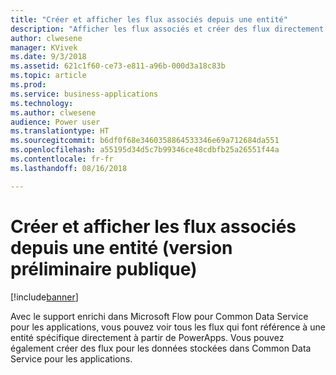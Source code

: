 ```yaml
---
title: "Créer et afficher les flux associés depuis une entité"
description: "Afficher les flux associés et créer des flux directement depuis une entité"
author: clwesene
manager: KVivek
ms.date: 9/3/2018
ms.assetid: 621c1f60-ce73-e811-a96b-000d3a18c83b
ms.topic: article
ms.prod: 
ms.service: business-applications
ms.technology: 
ms.author: clwesene
audience: Power user
ms.translationtype: HT
ms.sourcegitcommit: b6df0f68e3460358864533346e69a712684da551
ms.openlocfilehash: a55195d34d5c7b99346ce48cdbfb25a26551f44a
ms.contentlocale: fr-fr
ms.lasthandoff: 08/16/2018

---
```

# <a name="create-and-view-related-flows-from-an-entity-public-preview"></a>Créer et afficher les flux associés depuis une entité (version préliminaire publique)


[!include[banner](../../includes/banner.md)]

Avec le support enrichi dans Microsoft Flow pour Common Data Service pour les applications, vous pouvez voir tous les flux qui font référence à une entité spécifique directement à partir de PowerApps. Vous pouvez également créer des flux pour les données stockées dans Common Data Service pour les applications.

